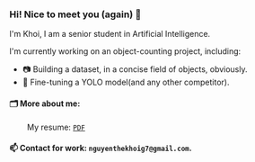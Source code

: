 ### Hi! Nice to meet you (again) 👋
I'm Khoi, I am a senior student in Artificial Intelligence.

I'm currently working on an object-counting project, including:
  - 📷 Building a dataset, in a concise field of objects, obviously.
  - 🔬 Fine-tuning a YOLO model(and any other competitor).

#### 🗂️ More about me: 
 &nbsp; &nbsp; &nbsp; &nbsp; My resume: [`PDF`](https://nguyenthekhoig7.github.io/nguyenthekhoig7/TheKhoi_Resume_20231108.pdf)
  
#### 📫 Contact for work: `nguyenthekhoig7@gmail.com`.

<!--
**nguyenthekhoig7/nguyenthekhoig7** is a ✨ _special_ ✨ repository because its `README.md` (this file) appears on your GitHub profile.

Here are some ideas to get you started:

- 🔭 I’m currently working on ...
- 🌱 I’m currently learning ...
- 👯 I’m looking to collaborate on ...
- 🤔 I’m looking for help with ...
- 💬 Ask me about ...
- 📫 How to reach me: ...
- 😄 Pronouns: ...
- ⚡ Fun fact: ...
-->

